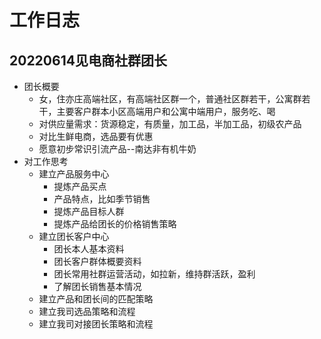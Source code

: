 # 工作日志

## 20220614见电商社群团长
* 团长概要
  * 女，住亦庄高端社区，有高端社区群一个，普通社区群若干，公寓群若干，主要客户群本小区高端用户和公寓中端用户，服务吃、喝
  * 对供应量需求：货源稳定，有质量，加工品，半加工品，初级农产品
  * 对比生鲜电商，选品要有优惠
  * 愿意初步常识引流产品--南达非有机牛奶
* 对工作思考
  * 建立产品服务中心
    * 提炼产品买点
    * 产品特点，比如季节销售
    * 提炼产品目标人群
    * 提炼产品给团长的价格销售策略
  * 建立团长客户中心
    * 团长本人基本资料
    * 团长客户群体概要资料
    * 团长常用社群运营活动，如拉新，维持群活跃，盈利
    * 了解团长销售基本情况
  * 建立产品和团长间的匹配策略
  * 建立我司选品策略和流程
  * 建立我司对接团长策略和流程
  